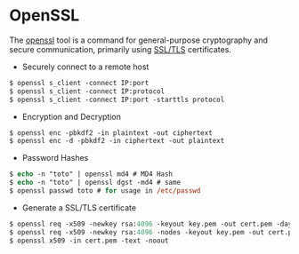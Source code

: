 # OpenSSL

<div class="row row-cols-lg-2"><div>

The [openssl](https://www.openssl.org/) tool is a command for general-purpose cryptography and secure communication, primarily using [SSL/TLS](/operating-systems/networking/protocols/ssl-tls.md) certificates.

* Securely connect to a remote host

```ps
$ openssl s_client -connect IP:port
$ openssl s_client -connect IP:protocol
$ openssl s_client -connect IP:port -starttls protocol
```
</div><div>

* Encryption and Decryption

```ps
$ openssl enc -pbkdf2 -in plaintext -out ciphertext
$ openssl enc -d -pbkdf2 -in ciphertext -out plaintext
```

* Password Hashes

```ps
$ echo -n "toto" | openssl md4 # MD4 Hash
$ echo -n "toto" | openssl dgst -md4 # same
$ openssl passwd toto # for usage in /etc/passwd
```

* Generate a SSL/TLS certificate

```ps
$ openssl req -x509 -newkey rsa:4096 -keyout key.pem -out cert.pem -days 365
$ openssl req -x509 -newkey rsa:4096 -nodes -keyout key.pem -out cert.pem -days 365
$ openssl x509 -in cert.pem -text -noout
```
</div></div>